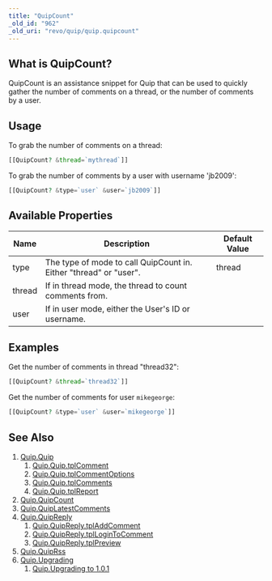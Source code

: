 ```yaml
---
title: "QuipCount"
_old_id: "962"
_old_uri: "revo/quip/quip.quipcount"
---
```


## What is QuipCount?

QuipCount is an assistance snippet for Quip that can be used to quickly gather the number of comments on a thread, or the number of comments by a user.

## Usage

To grab the number of comments on a thread:

```php
[[QuipCount? &thread=`mythread`]]
```

To grab the number of comments by a user with username 'jb2009':

```php
[[QuipCount? &type=`user` &user=`jb2009`]]
```

## Available Properties

| Name   | Description                                                       | Default Value |
| ------ | ----------------------------------------------------------------- | ------------- |
| type   | The type of mode to call QuipCount in. Either "thread" or "user". | thread        |
| thread | If in thread mode, the thread to count comments from.             |               |
| user   | If in user mode, either the User's ID or username.                |               |

## Examples

Get the number of comments in thread "thread32":

```php
[[QuipCount? &thread=`thread32`]]
```

Get the number of comments for user `mikegeorge`:

```php
[[QuipCount? &type=`user` &user=`mikegeorge`]]
```

## See Also

1. [Quip.Quip](extras/quip/quip)
    1. [Quip.Quip.tplComment](extras/quip/quip/tplcomment)
    2. [Quip.Quip.tplCommentOptions](extras/quip/quip/tplcommentoptions)
    3. [Quip.Quip.tplComments](extras/quip/quip/tplcomments)
    4. [Quip.Quip.tplReport](extras/quip/quip/tplreport)
2. [Quip.QuipCount](extras/quip/quip.quipcount)
3. [Quip.QuipLatestComments](extras/quip/quip.quiplatestcomments)
4. [Quip.QuipReply](extras/quip/quip.quipreply)
    1. [Quip.QuipReply.tplAddComment](extras/quip/quip.quipreply/tpladdcomment)
    2. [Quip.QuipReply.tplLoginToComment](extras/quip/quip.quipreply/tpllogintocomment)
    3. [Quip.QuipReply.tplPreview](extras/quip/quip.quipreply/tplpreview)
5. [Quip.QuipRss](extras/quip/quip.quiprss)
6. [Quip.Upgrading](extras/quip/quip.upgrading)
    1. [Quip.Upgrading to 1.0.1](extras/quip/quip.upgrading/upgrading-to-1.0.1)
